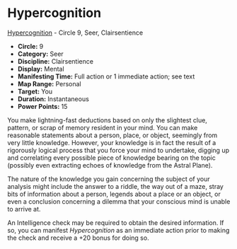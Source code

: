 # Hypercognition

[Hypercognition](/Psionics/H/Hypercognition.md) - Circle 9, Seer, Clairsentience

- **Circle:** 9
- **Category:** Seer
- **Discipline:** Clairsentience
- **Display:** Mental
- **Manifesting Time:** Full action or 1 immediate action; see text
- **Map Range:** Personal
- **Target:** You
- **Duration:** Instantaneous
- **Power Points:** 15

You make lightning-fast deductions based on only the slightest clue, pattern, or scrap of memory resident in your mind. You can make reasonable statements about a person, place, or object, seemingly from very little knowledge. However, your knowledge is in fact the result of a rigorously logical process that you force your mind to undertake, digging up and correlating every possible piece of knowledge bearing on the topic (possibly even extracting echoes of knowledge from the Astral Plane).

The nature of the knowledge you gain concerning the subject of your analysis might include the answer to a riddle, the way out of a maze, stray bits of information about a person, legends about a place or an object, or even a conclusion concerning a dilemma that your conscious mind is unable to arrive at.

An Intelligence check may be required to obtain the desired information. If so, you can manifest *Hypercognition* as an immediate action prior to making the check and receive a +20 bonus for doing so.
